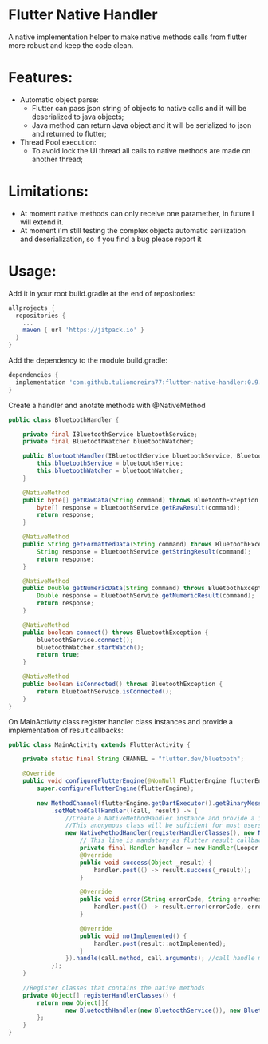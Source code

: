 # Flutter Native Handler
A native implementation helper to make native methods calls from flutter more robust and keep the code clean.

# Features:
* Automatic object parse: 
  * Flutter can pass json string of objects to native calls and it will be deserialized to java objects;
  * Java method can return Java object and it will be serialized to json and returned to flutter;
* Thread Pool execution:
  * To avoid lock the UI thread all calls to native methods are made on another thread;

# Limitations:
* At moment native methods can only receive one paramether, in future I will extend it.
* At moment i'm still testing the complex objects automatic serilization and deserialization, so if you find a bug please report it

# Usage:
Add it in your root build.gradle at the end of repositories:
```gradle
allprojects {
  repositories {
    ...
    maven { url 'https://jitpack.io' }
  }
}
```

Add the dependency to the module build.gradle:
```gradle
dependencies {
  implementation 'com.github.tuliomoreira77:flutter-native-handler:0.9.4'
}
```

Create a handler and anotate methods with @NativeMethod
```java
public class BluetoothHandler {

    private final IBluetoothService bluetoothService;
    private final BluetoothWatcher bluetoothWatcher;

    public BluetoothHandler(IBluetoothService bluetoothService, BluetoothWatcher bluetoothWatcher) {
        this.bluetoothService = bluetoothService;
        this.bluetoothWatcher = bluetoothWatcher;
    }

    @NativeMethod
    public byte[] getRawData(String command) throws BluetoothException {
        byte[] response = bluetoothService.getRawResult(command);
        return response;
    }

    @NativeMethod
    public String getFormattedData(String command) throws BluetoothException {
        String response = bluetoothService.getStringResult(command);
        return response;
    }

    @NativeMethod
    public Double getNumericData(String command) throws BluetoothException {
        Double response = bluetoothService.getNumericResult(command);
        return response;
    }

    @NativeMethod
    public boolean connect() throws BluetoothException {
        bluetoothService.connect();
        bluetoothWatcher.startWatch();
        return true;
    }

    @NativeMethod
    public boolean isConnected() throws BluetoothException {
        return bluetoothService.isConnected();
    }
}
```

On MainActivity class register handler class instances and provide a implementation of result callbacks:
```Java
public class MainActivity extends FlutterActivity {

    private static final String CHANNEL = "flutter.dev/bluetooth";

    @Override
    public void configureFlutterEngine(@NonNull FlutterEngine flutterEngine) {
        super.configureFlutterEngine(flutterEngine);
       
        new MethodChannel(flutterEngine.getDartExecutor().getBinaryMessenger(), CHANNEL)
            .setMethodCallHandler((call, result) -> {
                //Create a NativeMethodHandler instance and provide a implementation to NativeHandlerResult 
                //This anonymous class will be suficient for most users, but you can provide your own implementation
                new NativeMethodHandler(registerHandlerClasses(), new NativeHandlerResult() {
                    // This line is mandatory as flutter result callbacks need to execute on UI Thread
                    private final Handler handler = new Handler(Looper.getMainLooper()); 
                    @Override
                    public void success(Object _result) {
                        handler.post(() -> result.success(_result));
                    }

                    @Override
                    public void error(String errorCode, String errorMessage, Object errorDetails) {
                        handler.post(() -> result.error(errorCode, errorMessage, errorDetails));
                    }

                    @Override
                    public void notImplemented() {
                        handler.post(result::notImplemented);
                    }
                }).handle(call.method, call.arguments); //call handle method passing the funcion name and the arguments
            });
    }
    
    //Register classes that contains the native methods
    private Object[] registerHandlerClasses() {
        return new Object[]{
                new BluetoothHandler(new BluetoothService()), new BluetoothWatcher())),
        };
    }
}
```
